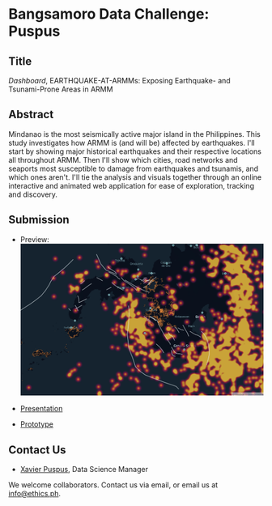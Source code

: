 # Bangsamoro Data Challenge: Puspus

## Title

*Dashboard*, EARTHQUAKE-AT-ARMMs: Exposing Earthquake- and Tsunami-Prone Areas in ARMM

## Abstract

Mindanao is the most seismically active major island in the Philippines. This study investigates how ARMM is (and will be) affected by earthquakes. I'll start by showing major historical earthquakes and their respective locations all throughout ARMM. Then I'll show which cities, road networks and seaports most susceptible to damage from earthquakes and tsunamis, and which ones aren't. I'll tie the analysis and visuals together through an online interactive and animated web application for ease of exploration, tracking and discovery.

## Submission

* Preview: 
![alt text](https://github.com/ethicsph/bangsamoro-data-challenge/blob/master/puspus/dashboard.png "Dashboard")

* [Presentation](https://github.com/ethicsph/bangsamoro-data-challenge/blob/master/puspus/OpenBangsamoro_xmpuspus.pdf)
* [Prototype](https://kepler.gl/demo/map?mapUrl=https://dl.dropboxusercontent.com/s/wscmap8sriu1hx9/keplergl_3e42t8s.json)

## Contact Us

* [Xavier Puspus](mailto:xavier@ftwfoundation.org), Data Science Manager

We welcome collaborators. Contact us via email, or email us at info@ethics.ph.